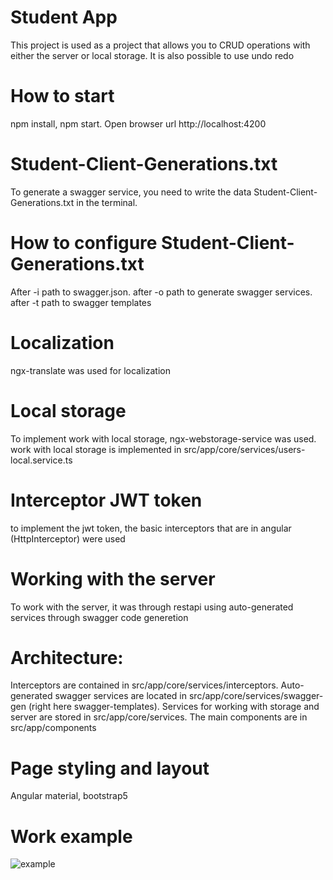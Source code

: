 # Student App

This project is used as a project that allows you to CRUD operations with either the server or local storage. It is also possible to use undo redo

# How to start

npm install, npm start. Open browser url http://localhost:4200

# Student-Client-Generations.txt

To generate a swagger service, you need to write the data Student-Client-Generations.txt in the terminal.

# How to configure Student-Client-Generations.txt

After -i path to swagger.json. after -o path to generate swagger services. after -t path to swagger templates

# Localization

ngx-translate was used for localization

# Local storage

To implement work with local storage, ngx-webstorage-service was used. work with local storage is implemented in src/app/core/services/users-local.service.ts

# Interceptor JWT token

to implement the jwt token, the basic interceptors that are in angular (HttpInterceptor) were used

# Working with the server

To work with the server, it was through restapi using auto-generated services through swagger code generetion

# Architecture:

Interceptors are contained in src/app/core/services/interceptors. Auto-generated swagger services are located in src/app/core/services/swagger-gen (right here swagger-templates). Services for working with storage and server are stored in src/app/core/services. The main components are in src/app/components

# Page styling and layout

Angular material, bootstrap5

# Work example

![example](https://user-images.githubusercontent.com/65355616/187091592-079b0d6b-f7c2-4076-997b-f0acabd8183d.gif)
